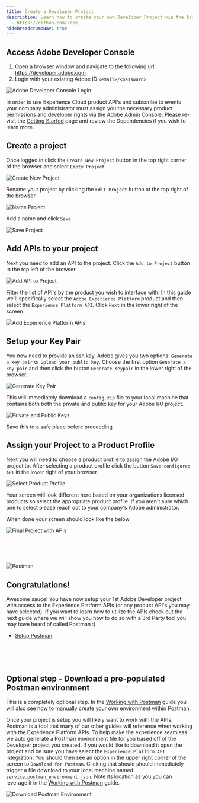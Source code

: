 ```yaml
---
title: Create a Developer Project
description: Learn how to create your own Developer Project via the Adobe Developer Console for Adobe APIs
  - https://github.com/knee
hideBreadcrumbNav: true
---
```



## Access Adobe Developer Console

1. Open a browser window and navigate to the following url:   https://developer.adobe.com
2. Login with your existing Adobe ID `<email>/<password>`

![Adobe Developer Console Login](../images/adobe-io-login.png)

<InlineAlert variant="warning" slots="text" />

In order to use Experience Cloud product API's and subscribe to events your company administrator must assign you the necessary product permissions and developer rights via the Adobe Admin Console. Please re-visit the [Getting Started](../getting-started/index.md) page and review the Dependencies if you wish to learn more.

## Create a project

Once logged in click the `Create New Project` button in the top right corner of the browser and select `Empty Project`

![Create New Project](../images/create-new-project.png)

Rename your project by clicking the `Edit Project` button at the top right of the browser.

![Name Project](../images/name-project.png)

Add a name and click `Save`  

![Save Project](../images/save-project-name.png)

## Add APIs to your project

Next you need to add an API to the project. Click the `Add to Project` button in the top left of the browser  

![Add API to Project](../images/add-api-to-project.png)

Filter the list of API's by the product you wish to interface with. In this guide we'll specifically select the `Adobe Experience Platform` product and then select the `Experience Platform API`. Click `Next` in the lower right of the screen

![Add Experience Platform APIs](../images/add-experience-platform-apis.png)

## Setup your Key Pair

You now need to provide an ssh key. Adobe gives you two options: `Generate a key pair` or `Upload your public key`. Choose the first option `Generate a key pair` and then click the button `Generate Keypair` in the lower right of the browser.

![Generate Key Pair](../images/generate-key-pair.png)

This will immediately download a `config.zip` file to your local machine that contains both both the private and public key for your Adobe I/O project.

![Private and Public Keys](../images/private-public-keys.png)

<InlineAlert variant="warning" slots="text" />

Save this to a safe place before proceeding

## Assign your Project to a Product Profile

Next you will need to choose a product profile to assign the Adobe I/O project to. After selecting a product profile click the button `Save configured API` in the lower right of your browser  

![Select Product Profile](../images/select-product-profile.png)

<InlineAlert variant="help" slots="text" />

Your screen will look different here based on your organizations licensed products so select the appropriate product profile. If you aren't sure which one to select please reach out to your company's Adobe administrator.

When done your screen should look like the below

![Final Project with APIs](../images/add-api-success.png)

<br/>
<br/>
<br/>

<SummaryBlock slots="image, heading, text, buttons" />

![Postman](../../postman/images/postman.png)

## Congratulations!

Awesome sauce! You have now setup your 1st Adobe Developer project with access to the Experience Platform APIs (or any product API's you may have selected). If you want to learn how to utilize the APIs check out the next guide where we will show you how to do so with a 3rd Party tool you may have heard of called Postman :)

- [Setup Postman](../postman/getting-started/index.md)

<br/>
<br/>
<br/>

## Optional step - Download a pre-populated Postman environment

<InlineAlert variant="info" slots="text" />

This is a completely optional step. In the [Working with Postman](../../postman/getting-started/) guide you will also see how to manually create your own environment within Postman.

Once your project is setup you will likely want to work with the APIs. Postman is a tool that many of our other guides will reference when working with the Experience Platform APIs. To help make the experience seamless we auto generate a Postman environment file for you based off of the Developer project you created.  If you would like to download it open the project and be sure you have select the `Experience Platform API` integration. You should then see an option in the upper right corner of the screen to `Download for Postman`. Clicking that should should immediately trigger a file download to your local machine named `service.postman_environment.json`.  Note its location as you you can leverage it in the [Working with Postman](../../postman/getting-started/) guide.

![Download Postman Environment](../images/download-postman-environment.png)
